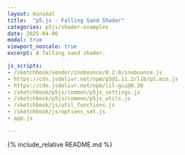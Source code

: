 ```yaml
---
layout: minimal
title:  "p5.js - Falling Sand Shader"
categories: p5js/shader-examples
date: 2025-04-06
modal: true
viewport_noscale: true
excerpt: A falling sand shader.

js_scripts:
- /sketchbook/vendor/inobounce/0.2.0/inobounce.js
- https://cdn.jsdelivr.net/npm/p5@1.11.2/lib/p5.min.js
- https://cdn.jsdelivr.net/npm/lil-gui@0.20
- /sketchbook/p5js/common/p5js_settings.js
- /sketchbook/p5js/common/p5js_utils.js
- /sketchbook/js/util_functions.js
- /sketchbook/js/options_set.js
- app.js

---
```


{% include_relative README.md %}

